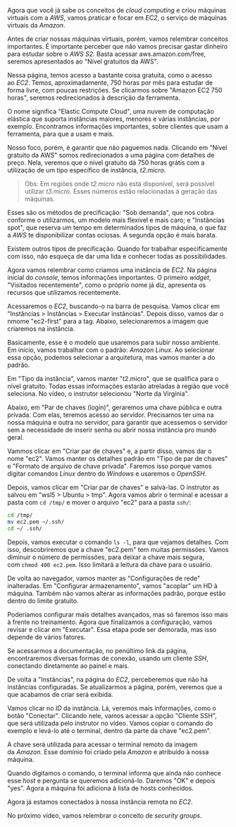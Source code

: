 Agora que você já sabe os conceitos de _cloud computing_ e criou máquinas virtuais com a _AWS_, vamos praticar e focar em _EC2_, o serviço de máquinas virtuais da _Amazon_.

Antes de criar nossas máquinas virtuais, porém, vamos relembrar conceitos importantes. É importante perceber que não vamos precisar gastar dinheiro para estudar sobre o _AWS S2_. Basta acessar aws.amazon.com/free, seremos apresentados ao "Nível gratuitos da AWS".

Nessa página, temos acesso a bastante coisa gratuita, como o acesso ao _EC2_. Temos, aproximadamente, 750 horas por mês para estudar de forma livre, com poucas restrições. Se clicarmos sobre "Amazon EC2 750 horas", seremos redirecionados à descrição da ferramenta.

O nome significa "Elastic Compute Cloud", uma nuvem de computação elástica que suporta instâncias maiores, menores e várias instâncias, por exemplo. Encontramos informações importantes, sobre clientes que usam a ferramenta, para que a usam e mais.

Nosso foco, porém, é garantir que não paguemos nada. Clicando em "Nível gratuito da AWS" somos redirecionados a uma página com detalhes de preço. Nela, veremos que o nível gratuito dá 750 horas grátis com a utilização de um tipo específico de instância, _t2.micro_.

> Obs: Em regiões onde _t2.micro_ não está disponível, será possível utilizar _t3.micro_. Esses números estão relacionadas à geração das máquinas.

Esses são os métodos de precificação: "Sob demanda", que nos cobra conforme o utilizarmos, um modelo mais flexível e mais caro; e "Instâncias spot", que reserva um tempo em determinados tipos de máquina, o que faz a _AWS_ te disponibilizar contas ociosas. A segunda opção é mais barata.

Existem outros tipos de precificação. Quando for trabalhar especificamente com isso, não esqueça de dar uma lida e conhecer todas as possibilidades.

Agora vamos relembrar como criamos uma instância de _EC2_. Na página inicial do _console_, temos informações importantes. O primeiro _widget_, "Visitados recentemente", como o próprio nome já diz, apresenta os recursos que utilizamos recentemente.

Acessaremos o _EC2_, buscando-o na barra de pesquisa. Vamos clicar em "Instâncias > Instâncias > Executar instâncias". Depois disso, vamos dar o nmome "ec2-first" para a tag. Abaixo, selecionaremos a imagem que criaremos na instância.

Basicamente, esse é o modelo que usaremos para subir nosso ambiente. Em início, vamos trabalhar com o padrão: _Amazon Linux_. Ao selecionar essa opção, podemos selecionar a arquitetura, mas vamos manter a do padrão.

Em "Tipo da instância", vamos manter "t2.micro", que se qualifica para o nível gratuito. Todas essas informações estarão atreladas à região que você seleciona. No vídeo, o instrutor selecionou "Norte da Virgínia".

Abaixo, em "Par de chaves (login)", geraremos uma chave pública e outra privada. Com elas, teremos acesso ao servidor. Precisamos ter uma na nossa máquina e outra no servidor, para garantir que acessemos o servidor sem a necessidade de inserir senha ou abrir nossa instância pro mundo geral.

Vammos clicar em "Criar par de chaves" e, a partir disso, vamos dar o nome "ec2". Vamos manter os detalhes padrão em "Tipo de par de chaves" e "Formato de arquivo de chave privada". Faremos isso porque vamos digitar comandos _Linux_ dentro do _Windows_ e usaremos o _OpenSSH_.

Depois, vamos clicar em "Criar par de chaves" e salvá-las. O instrutor as salvou em "wsl5 > Ubuntu > tmp". Agora vamos abrir o terminal e acessar a pasta com `cd /tmp/` e mover o arquivo "ec2" para a pasta `ssh/`:

```bash
cd /tmp/
mv ec2.pem ~/.ssh/
cd ~/ .ssh/
```

Depois, vamos executar o comando `ls -l`, para que vejamos detalhes. Com isso, descobriremos que a chave "ec2.pem" tem muitas permissões. Vamos diminuir o número de permissões, para deixar a chave mais segura, com `chmod 400 ec2.pem`. Isso limitará a leitura da chave para o usuário.

De volta ao navegador, vamos manter as "Configurações de rede" inalteradas. Em "Configurar armazenamento", vamos "acoplar" um HD à máquina. Também não vamos alterar as informações padrão, porque estão dentro do limite gratuito.

Poderíamos configurar mais detalhes avançados, mas só faremos isso mais à frente no treinamento. Agora que finalizamos a configuração, vamos revisar e clicar em "Executar". Essa etapa pode ser demorada, mas isso depende de vários fatores.

Se acessarmos a documentação, no penúltimo link da página, encontraremos diversas formas de conexão, usando um cliente _SSH_, conectando diretamente ao painel e mais.

De volta a "Instâncias", na página do _EC2_, perceberemos que não há instâncias configuradas. Se atualizarmos a página, porém, veremos que a que acabamos de criar será exibida.

Vamos clicar no _ID_ da instância. Lá, veremos mais informações, como o botão "Conectar". Clicando nele, vamos acessar a opção "Cliente SSH", que será utilizada pelo instrutor no vídeo. Vamos copiar o comando do exemplo e levá-lo até o terminal, dentro da parte da chave "ec2.pem".

A chave será utilizada para acessar o terminal remoto da imagem da _Amazon_. Esse domínio foi criado pela _Amazon_ e atribuído à nossa máquina.

Quando digitamos o comando, o terminal informa que ainda não conhece esse _host_ e pergunta se queremos adicioná-lo. Daremos "OK" e depois "yes". Agora a máquina foi adiciona à lista de hosts conhecidos.

Agora já estamos conectados à nossa instância remota no _EC2_.

No próximo vídeo, vamos relembrar o conceito de _security groups_.